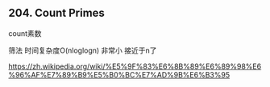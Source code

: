 ## 204. Count Primes
count素数

筛法 时间复杂度O(nloglogn) 非常小 接近于n了

https://zh.wikipedia.org/wiki/%E5%9F%83%E6%8B%89%E6%89%98%E6%96%AF%E7%89%B9%E5%B0%BC%E7%AD%9B%E6%B3%95